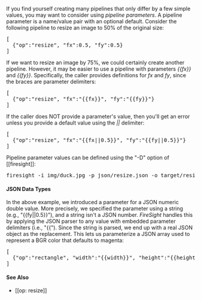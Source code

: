 If you find yourself creating many pipelines that only differ by a few simple values, you may want to consider using _pipeline parameters_. A pipeline parameter is a name/value pair with an optional default. Consider the following pipeline to resize an image to 50% of the original size:
<pre>
[
  {"op":"resize", "fx":0.5, "fy":0.5}
]
</pre>

If we want to resize an image by 75%, we could certainly create another pipeline. However, it may be easier to use a pipeline with parameters _{{fx}}_ and _{{fy}}_. Specifically, the caller provides definitions for _fx_ and _fy_, since the braces are parameter delimiters:
<pre>
[
  {"op":"resize", "fx":"{{fx}}", "fy":"{{fy}}"}
]
</pre>

If the caller does NOT provide a parameter's value, then you'll get an error unless you provide a default value using the _||_ delimiter:
<pre>
[
  {"op":"resize", "fx":"{{fx||0.5}}", "fy":"{{fy||0.5}}"}
]</pre>

Pipeline parameter values can be defined using the "-D" option of [[firesight]]:
<pre>firesight -i img/duck.jpg -p json/resize.json -o target/resize.jpg -Dfx=0.25 -Dfy=0.5</pre>

#### JSON Data Types
In the above example, we introduced a parameter for a JSON numeric double value. More precisely, we specified the parameter using a string (e.g., "{{fy||0.5}}"), and a string isn't a JSON number. _FireSight_ handles this by applying the JSON parser to any value with embedded parameter delimiters (i.e., "{{"). Since the string is parsed, we end up with a real JSON object as the replacement. This lets us parameterize a JSON array used to represent a BGR color that defaults to magenta:
<pre>
[
  {"op":"rectangle", "width":"{{width}}", "height":"{{height}}", "color":"{{color||[255,0,255]}}"}
]
</pre>

#### See Also
* [[op: resize]]